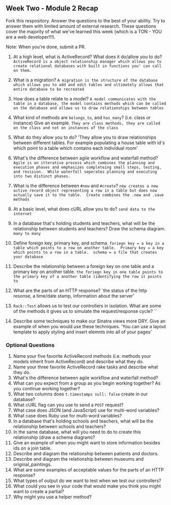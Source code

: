 ## Week Two - Module 2 Recap

Fork this respository. Answer the questions to the best of your ability. Try to answer them with limited amount of external research. These questions cover the majority of what we've learned this week (which is a TON - YOU are a web developer!!!). 

Note: When you're done, submit a PR. 

1. At a high level, what is ActiveRecord? What does it do/allow you to do?
  `ActiveRecord is a object relationship manager which allows you to create relational databases with built in functions you' can call on them.`
  
2. What is a migration?
  `A migration is the structure of the database which allows you to add and edit tables and ultimately allows that entire database to be recreated`
  
3. How does a table relate to a model?
  `A model communicates with the table in a database, the model contains methods which can be called on the database and allows us to draw relationships between tables`
  
4. What kind of methods are `belongs_to`, and `has_many`? (i.e. class or instance) Give an example.
  `They are class methods, they are called on the class and not on instances of the class`
  
5. What do they allow you to do?
  'They allow you to draw relationships between different tables.  For example populating a house table with id's which point to a table which contains each individual room'
  
6. What's the difference between agile workflow and waterfall method?
  `Agile is an itterative process which combines the planning and execution phases and emphasizes completeing small steps, testing, and revision.  While waterfall seperates planning and executing into two distinct phases.`
  
7. What is the difference between `#new` and `#create`?
 `new creates a new active record object representing a row in a table but does now actually save it to the table.  Create combines the .new and .save methods`
 
8. At a basic level, what does cURL allow you to do?
  `send data to the internet`
9. In a database that's holding students and teachers, what will be the relationship between students and teachers? Draw the schema diagram.
 `many to many`
10. Define foreign key, primary key, and schema.
`foriegn key = a key in a table which points to a row on another table.  Primary key = a key which points to a row in a table.  schema = a file that creates your database`

11. Describe the relationship between a foreign key on one table and a primary key on another table.
  `the foriegn key in one table points to the primary key of a another table (identifying the row it points to`
12. What are the parts of an HTTP response?
  `the status of the http resonse, a time/date stamp, information about the server'
  
13. `Rack::Test` allows us to test our controllers in isolation. What are some of the methods it gives us to simulate the request/response cycle?
  ``

14. Describe some techniques to make our Sinatra views more DRY. Give an example of when you would use these techniques.
  'You can use a layout template to apply styling and insert elemnts into all of your pages'
### Optional Questions

1. Name your five favorite ActiveRecord methods (i.e. methods your models inherit from ActiveRecord) and describe what they do.
2. Name your three favorite ActiveRecord rake tasks and describe what they do.
3. What's the difference between agile workflow and waterfall method?
4. What can you expect from a group as you begin working together? As you continue working together?
5. What two columns does `t.timestamps null: false` create in our database?
6. What cURL flag can you use to send a `POST` request?
7. What case does JSON (and JavaScript) use for multi-word variables?
8. What case does Ruby use for multi-word variables?
9. In a database that's holding schools and teachers, what will be the relationship between schools and teachers?
10. In the same database, what will you need to do to create this relationship (draw a schema diagram)?
11. Give an example of when you might want to store information besides ids on a join table.
12. Describe and diagram the relationship between patients and doctors.
13. Describe and diagram the relationship between museums and original_paintings.
14. What are some examples of acceptable values for the parts of an HTTP response?
15. What types of output do we want to test when we test our controllers?
16. What could you see in your code that would make you think you might want to create a partial?
17. Why might you use a helper method?
